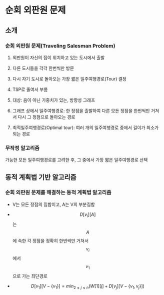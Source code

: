 # 순회 외판원 문제

## 소개

### 순회 외판원 문제(Traveling Salesman Problem)

1. 외판원이 자신의 집이 위치하고 있는 도시에서 출발
2. 다른 도시들을 각각 한번씩만 방문
3. 다시 자기 도시로 돌아오는 가장 짧은 일주여행경로(Tour) 결정
4. TSP로 줄여서 부름

1. 대상: 음이 아닌 가중치가 있는, 방향성 그래프
2. 그래프 상에서 일주여행경로: 한 정점을 출발하여 다른 모든 정점을 한번씩만 거쳐서 다시 그 정점으로 돌아오는 경로
3. 최적일주여행경로(Optimal tour): 여러 개의 일주여행경로 중에서 길이가 최소가 되는 경로

### 무작정 알고리즘

가능한 모든 일주여행경로를 고려한 후, 그 중에서 가장 짧은 일주여행경로 선택

## 동적 계획법 기반 알고리즘

### 순회 외판원 문제를 해결하는 동적 계획법 알고리즘

- V는 모든 정점의 집합이고, A는 V의 부분집합

- $$D[v_i][A]$$는 $$A$$에 속한 각 정점을 정확히 한번씩만 거쳐서 $$v_i$$에서 $$v_1$$으로 가는 최단경로

- $$D[v_1][V-\{v_1\}] = min_{2 \leq j \leq n}(W[1][j] + D[v_j][V-\{v_1, v_j\}])$$

  

  